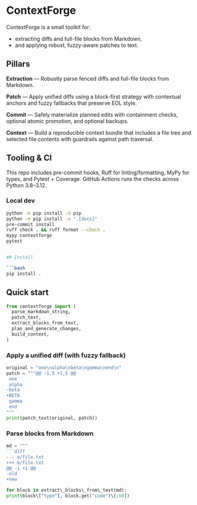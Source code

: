 
# ContextForge

ContextForge is a small toolkit for:
- extracting diffs and full-file blocks from Markdown,
- and applying robust, fuzzy-aware patches to text.

## Pillars

**Extraction** — Robustly parse fenced diffs and full-file blocks from Markdown.

**Patch** — Apply unified diffs using a block-first strategy with contextual anchors and fuzzy fallbacks that preserve EOL style.

**Commit** — Safely materialize planned edits with containment checks, optional atomic promotion, and optional backups.

**Context** — Build a reproducible context bundle that includes a file tree and selected file contents with guardrails against path traversal.

## Tooling & CI

This repo includes pre-commit hooks, Ruff for linting/formatting, MyPy for types, and Pytest + Coverage. GitHub Actions runs the checks across Python 3.8–3.12.

### Local dev
```bash
python -m pip install -U pip
python -m pip install -e ".[docs]"
pre-commit install
ruff check . && ruff format --check .
mypy contextforge
pytest


## Install

```bash
pip install .
````

## Quick start

```python
from contextforge import (
  parse_markdown_string,
  patch_text,
  extract_blocks_from_text,
  plan_and_generate_changes,
  build_context,
)
```

### Apply a unified diff (with fuzzy fallback)

```python
original = "one\nalpha\nbeta\ngamma\nend\n"
patch = """@@ -1,5 +1,5 @@
 one
 alpha
-beta
+BETA
 gamma
 end
"""
print(patch_text(original, patch))
```

### Parse blocks from Markdown

````python
md = """
```diff
--- a/file.txt
+++ b/file.txt
@@ -1 +1 @@
-old
+new
````

```python
for block in extract\_blocks\_from\_text(md):
print(block\["type"], block.get("code")\[:60])

```
